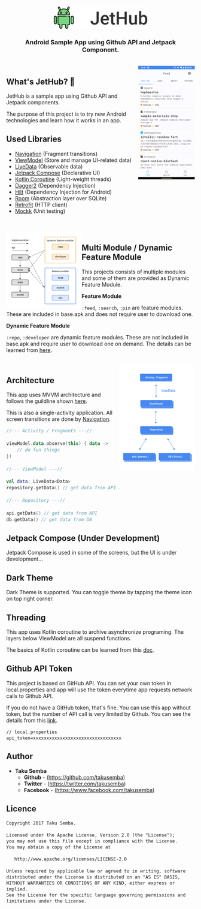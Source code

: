 <p align="center">
<img src="https://github.com/TakuSemba/JetHub/blob/master/screenshots/banner.png" width=250>
</p>

<H3 align="center">
Android Sample App using Github API and Jetpack Component.</br>
</H3>

<br/>

<img src="https://github.com/TakuSemba/JetHub/blob/master/screenshots/screen.gif" align="right" width="30%">

## What's JetHub? :rocket:

JetHub is a sample app using Github API and Jetpack components.

The purpose of this project is to try new Android technologies and learn how it works in an app.

## Used Libraries
 - [Navigation](https://developer.android.com/topic/libraries/architecture/navigation/) (Fragment transitions)
 - [ViewModel](https://developer.android.com/topic/libraries/architecture/viewmodel) (Store and manage UI-related data)
 - [LiveData](https://developer.android.com/topic/libraries/architecture/livedata)  (Observable data)
 - [Jetpack Compose](https://developer.android.com/jetpack/compose) (Declarative UI)
 - [Kotlin Coroutine](https://github.com/Kotlin/kotlinx.coroutines) (Light-weight threads)
 - [Dagger2](https://github.com/google/dagger) (Dependency Injection)
 - [Hilt](https://dagger.dev/hilt/) (Dependency Injection for Android)
 - [Room](https://developer.android.com/topic/libraries/architecture/room) (Abstraction layer over SQLite)
 - [Retrofit](https://github.com/square/retrofit) (HTTP client)
 - [Mockk](https://github.com/mockk/mockk) (Unit testing)
 
<br/>
<br/>

<img src="https://github.com/TakuSemba/JetHub/blob/master/screenshots/modules.png" align="left" width="40%">

## Multi Module / Dynamic Feature Module

This projects consists of multiple modules and some of them are provided as Dynamic Feature Module.

**Feature Module**

`:feed`, `:search`, `:pin` are feature modules. These are included in base.apk and does not require user to download one.

**Dynamic Feature Module**

`:repo`, `:developer` are dynamic feature modules. These are not included in base.apk and require user to download one on demand.
The details can be learned from [here](https://developer.android.com/guide/app-bundle/dynamic-delivery).

<br/>

<img src="https://github.com/TakuSemba/JetHub/blob/master/screenshots/architecture.png" align="right" width="40%">

## Architecture

This app uses MVVM architecture and follows the guildline shown [here](https://developer.android.com/jetpack/docs/guide).

This is also a single-activity application. All screen transitions are done by [Navigation](https://developer.android.com/guide/navigation?hl=ja).

```kt
//--- Activity / Fragments ---//

viewModel.data.observe(this) { data ->
    // do fun things
}) 

//--- ViewModel ---//

val data: LiveData<Data>
repository.getData() // get data from API and/or DB

//--- Repository ---//

api.getData() // get data from API
db.getData() // get data from DB

```

## Jetpack Compose (Under Development)

Jetpack Compose is used in some of the screens, but the UI is under development...

## Dark Theme

Dark Theme is supported. You can toggle theme by tapping the theme icon on top right corner.


## Threading

This app uses Kotlin coroutine to archive asynchronize programing. The layers below ViewModel are all suspend functions.

The basics of Kotlin coroutine can be learned from this [doc](https://github.com/Kotlin/kotlinx.coroutines/tree/master/docs).

## Github API Token

This project is based on GitHub API. You can set your own token in local.properties and app will use the token everytime app requests network calls to Github API. 

If you do not have a GitHub token, that's fine. You can use this app without token, but the number of API call is very limited by Github. You can see the details from this [link](https://developer.github.com/v3/#rate-limiting).

```local.properties
// local.properties
api_token=xxxxxxxxxxxxxxxxxxxxxxxxxxxxxxxxx
```

## Author

* **Taku Semba**
    * **Github** - (https://github.com/takusemba)
    * **Twitter** - (https://twitter.com/takusemba)
    * **Facebook** - (https://www.facebook.com/takusemba)

## Licence
```
Copyright 2017 Taku Semba.

Licensed under the Apache License, Version 2.0 (the "License");
you may not use this file except in compliance with the License.
You may obtain a copy of the License at

   http://www.apache.org/licenses/LICENSE-2.0

Unless required by applicable law or agreed to in writing, software
distributed under the License is distributed on an "AS IS" BASIS,
WITHOUT WARRANTIES OR CONDITIONS OF ANY KIND, either express or implied.
See the License for the specific language governing permissions and
limitations under the License.
```
